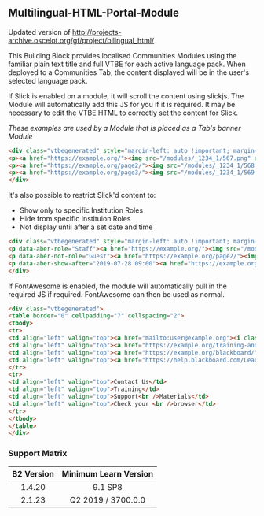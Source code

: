 ## Multilingual-HTML-Portal-Module
Updated version of http://projects-archive.oscelot.org/gf/project/bilingual_html/

This Building Block provides localised Communities Modules using the familiar plain text title and full VTBE for each active language pack.
When deployed to a Communities Tab, the content displayed will be in the user's selected language pack.

If Slick is enabled on a module, it will scroll the content using slickjs. The Module will automatically add this JS for you if it is required.
It may be necessary to edit the VTBE HTML to correctly set the content for Slick.

*These examples are used by a Module that is placed as a Tab's banner Module*
```html
<div class="vtbegenerated" style="margin-left: auto !important; margin-right: auto !important; max-width: 1440px; margin-bottom: 30px !important; overflow-x: initial !important; padding-bottom: 30px !important;">
<p><a href="https://example.org/"><img src="/modules/_1234_1/567.png" alt="Alt Text" width="1440" height="200" /></a></p>
<p><a href="https://example.org/page2/"><img src="/modules/_1234_1/568.png" alt="Alt Text" width="1440" height="200" /></a></p>
<p><a href="https://example.org/page3/"><img src="/modules/_1234_1/569.png" alt="Alt Text" width="1440" height="200" /></a></p>
</div>
``` 

It's also possible to restrict Slick'd content to:
* Show only to specific Institution Roles
* Hide from specific Instituion Roles
* Not display until after a set date and time

```html
<div class="vtbegenerated" style="margin-left: auto !important; margin-right: auto !important; max-width: 1440px; margin-bottom: 30px !important; overflow-x: initial !important; padding-bottom: 30px !important;">
<p data-aber-role="Staff"><a href="https://example.org/"><img src="/modules/_1234_1/567.png" alt="Alt Text" width="1440" height="200" /></a></p>
<p data-aber-not-role="Guest"><a href="https://example.org/page2/"><img src="/modules/_1234_1/568.png" alt="Alt Text" width="1440" height="200" /></a></p>
<p data-aber-show-after="2019-07-28 09:00"><a href="https://example.org/page3/"><img src="/modules/_1234_1/569.png" alt="Alt Text" width="1440" height="200" /></a></p>
</div>
```

If FontAwesome is enabled, the module will automatically pull in the required JS if required.
FontAwesome can then be used as normal.
```html
<div class="vtbegenerated">
<table border="0" cellpadding="7" cellspacing="2">
<tbody>
<tr>
<td align="left" valign="top"><a href="mailto:user@example.org"><i class="fa fa-comments-o fa-4x" aria-hidden="true"> </i></a></td>
<td align="left" valign="top"><a href="https://example.org/training-and-support/"><i class="fa fa-star fa-4x" aria-hidden="true"> </i></a></td>
<td align="left" valign="top"><a href="https://example.org/blackboard/"><i class="fa fa-pencil-square-o fa-4x" aria-hidden="true"> </i></a></td>
<td align="left" valign="top"><a href="https://help.blackboard.com/Learn/Student/Getting_Started/Browser_Support/Browser_Checker"><i class="fa fa-check-square-o fa-4x" aria-hidden="true"> </i></a></td>
</tr>
<tr>
<td align="left" valign="top">Contact Us</td>
<td align="left" valign="top">Training</td>
<td align="left" valign="top">Support<br />Materials</td>
<td align="left" valign="top">Check your <br />browser</td>
</tr>
</tbody>
</table>
</div>
```

### Support Matrix

| B2 Version | Minimum Learn Version |
|:----------:|:---------------------:|
| 1.4.20     | 9.1 SP8               |
| 2.1.23     | Q2 2019 / 3700.0.0    |

